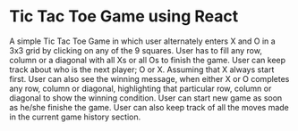 # Tic Tac Toe Game using React

A simple Tic Tac Toe Game in which user alternately enters X and O in a 3x3 grid by clicking on any of the 9 squares.
User has to fill any row, column or a diagonal with all Xs or all Os to finish the game.
User can keep track about who is the next player; O or X. Assuming that X always start first.
User can also see the winning message, when either X or O completes any row, column or diagonal, highlighting that particular row, column or diagonal to show the winning condition.
User can start new game as soon as he/she finishe the game.
User can also keep track of all the moves made in the current game history section.
